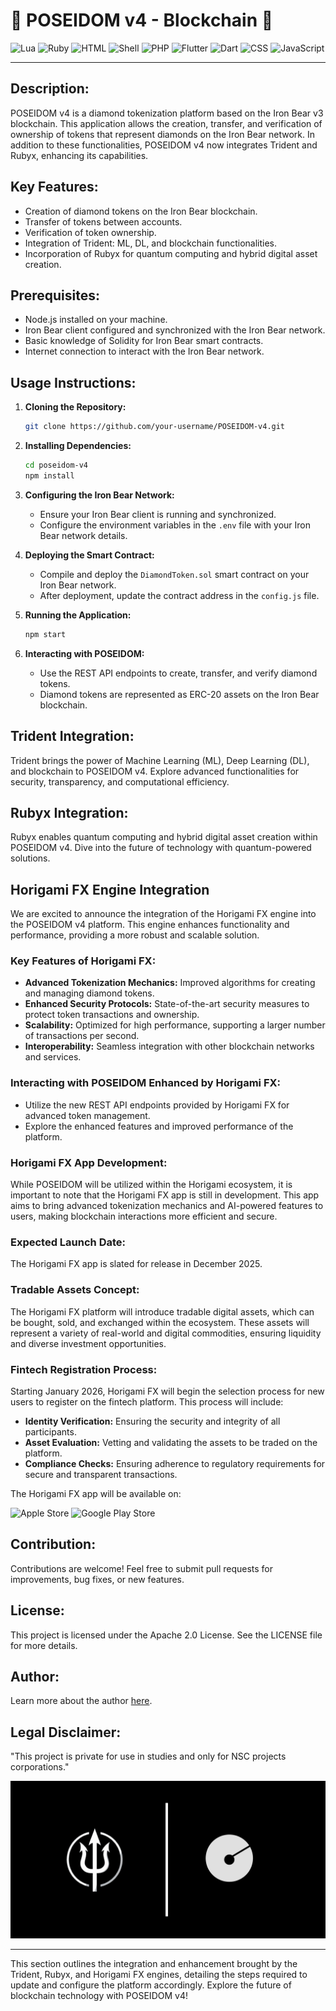 # 🔱 POSEIDOM v4 - Blockchain 🔱

![Lua](https://img.shields.io/badge/lua-%232C2D72.svg?style=for-the-badge&logo=lua&logoColor=white)
![Ruby](https://img.shields.io/badge/ruby-%23CC342D.svg?style=for-the-badge&logo=ruby&logoColor=white)
![HTML](https://img.shields.io/badge/html5-%23E34F26.svg?style=for-the-badge&logo=html5&logoColor=white)
![Shell](https://img.shields.io/badge/shell_script-%23121011.svg?style=for-the-badge&logo=gnu-bash&logoColor=white)
![PHP](https://img.shields.io/badge/php-%23777BB4.svg?style=for-the-badge&logo=php&logoColor=white)
![Flutter](https://img.shields.io/badge/flutter-%2302569B.svg?style=for-the-badge&logo=flutter&logoColor=white)
![Dart](https://img.shields.io/badge/dart-%230175C2.svg?style=for-the-badge&logo=dart&logoColor=white)
![CSS](https://img.shields.io/badge/css3-%231572B6.svg?style=for-the-badge&logo=css3&logoColor=white)
![JavaScript](https://img.shields.io/badge/javascript-%23F7DF1E.svg?style=for-the-badge&logo=javascript&logoColor=black)

---

## Description:
POSEIDOM v4 is a diamond tokenization platform based on the Iron Bear v3 blockchain. This application allows the creation, transfer, and verification of ownership of tokens that represent diamonds on the Iron Bear network. In addition to these functionalities, POSEIDOM v4 now integrates Trident and Rubyx, enhancing its capabilities.

## Key Features:
- Creation of diamond tokens on the Iron Bear blockchain.
- Transfer of tokens between accounts.
- Verification of token ownership.
- Integration of Trident: ML, DL, and blockchain functionalities.
- Incorporation of Rubyx for quantum computing and hybrid digital asset creation.

## Prerequisites:
- Node.js installed on your machine.
- Iron Bear client configured and synchronized with the Iron Bear network.
- Basic knowledge of Solidity for Iron Bear smart contracts.
- Internet connection to interact with the Iron Bear network.

## Usage Instructions:

1. **Cloning the Repository:**
   ```sh
   git clone https://github.com/your-username/POSEIDOM-v4.git
   ```

2. **Installing Dependencies:**
   ```sh
   cd poseidom-v4
   npm install
   ```

3. **Configuring the Iron Bear Network:**
   - Ensure your Iron Bear client is running and synchronized.
   - Configure the environment variables in the `.env` file with your Iron Bear network details.

4. **Deploying the Smart Contract:**
   - Compile and deploy the `DiamondToken.sol` smart contract on your Iron Bear network.
   - After deployment, update the contract address in the `config.js` file.

5. **Running the Application:**
   ```sh
   npm start
   ```

6. **Interacting with POSEIDOM:**
   - Use the REST API endpoints to create, transfer, and verify diamond tokens.
   - Diamond tokens are represented as ERC-20 assets on the Iron Bear blockchain.

## Trident Integration:

Trident brings the power of Machine Learning (ML), Deep Learning (DL), and blockchain to POSEIDOM v4. Explore advanced functionalities for security, transparency, and computational efficiency.

## Rubyx Integration:

Rubyx enables quantum computing and hybrid digital asset creation within POSEIDOM v4. Dive into the future of technology with quantum-powered solutions.

## Horigami FX Engine Integration

We are excited to announce the integration of the Horigami FX engine into the POSEIDOM v4 platform. This engine enhances functionality and performance, providing a more robust and scalable solution.

### Key Features of Horigami FX:
- **Advanced Tokenization Mechanics:** Improved algorithms for creating and managing diamond tokens.
- **Enhanced Security Protocols:** State-of-the-art security measures to protect token transactions and ownership.
- **Scalability:** Optimized for high performance, supporting a larger number of transactions per second.
- **Interoperability:** Seamless integration with other blockchain networks and services.

### Interacting with POSEIDOM Enhanced by Horigami FX:
   - Utilize the new REST API endpoints provided by Horigami FX for advanced token management.
   - Explore the enhanced features and improved performance of the platform.

### Horigami FX App Development:

While POSEIDOM will be utilized within the Horigami ecosystem, it is important to note that the Horigami FX app is still in development. This app aims to bring advanced tokenization mechanics and AI-powered features to users, making blockchain interactions more efficient and secure. 

### Expected Launch Date:
The Horigami FX app is slated for release in December 2025. 

### Tradable Assets Concept:
The Horigami FX platform will introduce tradable digital assets, which can be bought, sold, and exchanged within the ecosystem. These assets will represent a variety of real-world and digital commodities, ensuring liquidity and diverse investment opportunities.

### Fintech Registration Process:
Starting January 2026, Horigami FX will begin the selection process for new users to register on the fintech platform. This process will include:
- **Identity Verification:** Ensuring the security and integrity of all participants.
- **Asset Evaluation:** Vetting and validating the assets to be traded on the platform.
- **Compliance Checks:** Ensuring adherence to regulatory requirements for secure and transparent transactions.

The Horigami FX app will be available on:

![Apple Store](https://img.shields.io/badge/apple_store-%23000000.svg?style=for-the-badge&logo=apple&logoColor=white)
![Google Play Store](https://img.shields.io/badge/google_play-%230078D4.svg?style=for-the-badge&logo=google-play&logoColor=white)
## Contribution:
Contributions are welcome! Feel free to submit pull requests for improvements, bug fixes, or new features.

## License:
This project is licensed under the Apache 2.0 License. See the LICENSE file for more details.

## Author:
Learn more about the author [here](https://nscio.vercel.app/).

## Legal Disclaimer:
"This project is private for use in studies and only for NSC projects corporations."

![POSEIDOM Logo](logo4.png)

---

This section outlines the integration and enhancement brought by the Trident, Rubyx, and Horigami FX engines, detailing the steps required to update and configure the platform accordingly. Explore the future of blockchain technology with POSEIDOM v4!
